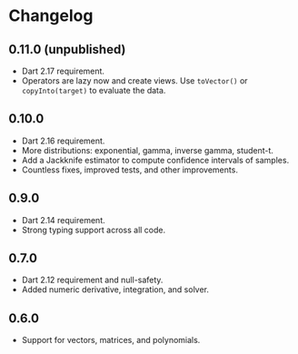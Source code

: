 # Changelog

## 0.11.0 (unpublished)

- Dart 2.17 requirement.
- Operators are lazy now and create views. Use `toVector()` or `copyInto(target)` to evaluate the data.

## 0.10.0

- Dart 2.16 requirement.
- More distributions: exponential, gamma, inverse gamma, student-t.
- Add a Jackknife estimator to compute confidence intervals of samples.
- Countless fixes, improved tests, and other improvements.

## 0.9.0

- Dart 2.14 requirement.
- Strong typing support across all code.

## 0.7.0

- Dart 2.12 requirement and null-safety.
- Added numeric derivative, integration, and solver.

## 0.6.0

- Support for vectors, matrices, and polynomials.
